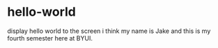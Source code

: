 # hello-world
display hello world to the screen i think
my name is Jake and this is my fourth semester here at BYUI.
